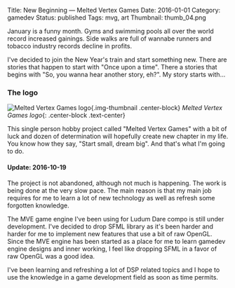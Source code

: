 Title: New Beginning — Melted Vertex Games
Date: 2016-01-01
Category: gamedev
Status: published
Tags: mvg, art
Thumbnail: thumb_04.png

January is a funny month. Gyms and swimming pools all over the world record 
increased gainings. Side walks are full of wannabe runners and tobacco 
industry records decline in profits.

I've decided to join the New Year's train and start something new. There are 
stories that happen to start with "Once upon a time". There a stories that 
begins with "So, you wanna hear another story, eh?". My story starts with...

<!-- PELICAN_END_SUMMARY -->

### The logo

![Melted Vertex Games logo]({filename}/images/0009-logo.png){.img-thumbnail .center-block}
*Melted Vertex Games logo*{: .center-block .text-center}

This single person hobby project called "Melted Vertex Games" with a
bit of luck and dozen of determination will hopefully create new chapter 
in my life. You know how they say, "Start small, dream big". And that's 
what I'm going to do.

#### Update: 2016-10-19

The project is not abandoned, although not much is happening. The work is 
being done at the very slow pace. The main reason is that my main job requires
for me to learn a lot of new technology as well as refresh some forgotten knowledge.

The MVE game engine I've been using for Ludum Dare compo is still under development.
I've decided to drop SFML library as it's been harder and harder for me to implement
new features that use a bit of raw OpenGL. Since the MVE engine has been started as 
a place for me to learn gamedev engine designs and inner working, I feel like dropping 
SFML in a favor of raw OpenGL was a good idea.

I've been learning and refreshing a lot of DSP related topics and I hope to use
the knowledge in a game development field as soon as time permits.

